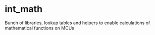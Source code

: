 # int_math
Bunch of libraries, lookup tables and helpers to enable calculations of mathematical functions on MCUs
